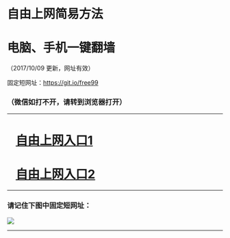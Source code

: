 ﻿# 自由上网简易方法

# 电脑、手机一键翻墙

（2017/10/09 更新，网址有效）

固定短网址：https://git.io/free99

### （微信如打不开，请转到浏览器打开）


***





# &nbsp;&nbsp; <a href="http://ft1886430456.fwq-tz-1001.info/fwqtz01.html?t=100900120257 " target="_blank">自由上网入口1</a>
# &nbsp;&nbsp; <a href="http://ft17946946.fwq-tz-1002.info/fwqtz02.html?t=10090012098 " target="_blank">自由上网入口2</a>
***

### 请记住下图中固定短网址：

<img src="https://s3-us-west-2.amazonaws.com/fwq-1001/yjfq-20170905okok.png" /> 


***

